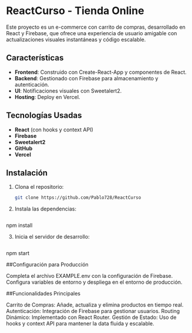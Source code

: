 # ReactCurso - Tienda Online

Este proyecto es un e-commerce con carrito de compras, desarrollado en React y Firebase, que ofrece una experiencia de usuario amigable con actualizaciones visuales instantáneas y código escalable.

## Características

- **Frontend**: Construido con Create-React-App y componentes de React.
- **Backend**: Gestionado con Firebase para almacenamiento y autenticación.
- **UI**: Notificaciones visuales con Sweetalert2.
- **Hosting**: Deploy en Vercel.

## Tecnologías Usadas

- **React** (con hooks y context API)
- **Firebase**
- **Sweetalert2**
- **GitHub**
- **Vercel**

## Instalación

1. Clona el repositorio:
   ```bash
   git clone https://github.com/Pablo728/ReactCurso


2. Instala las dependencias:
   ```bash
  npm install


3. Inicia el servidor de desarrollo:
   ```bash
  npm start


##Configuración para Producción

Completa el archivo EXAMPLE.env con la configuración de Firebase.
Configura variables de entorno y despliega en el entorno de producción.


##Funcionalidades Principales

Carrito de Compras: Añade, actualiza y elimina productos en tiempo real.
Autenticación: Integración de Firebase para gestionar usuarios.
Routing Dinámico: Implementado con React Router.
Gestión de Estado: Uso de hooks y context API para mantener la data fluida y escalable.
  
